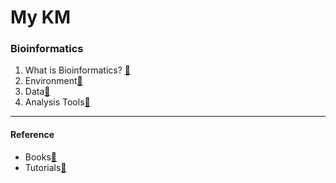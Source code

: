 # My KM

### Bioinformatics
1. What is Bioinformatics? [🔗](Bioinformatics/Notes/01%20What%20is%20Bioinformatics.md)
2. Environment[🔗](Bioinformatics/Notes/02%20Environment.md)
3. Data[🔗](Bioinformatics/Notes/03%20Data.md)
4. Analysis Tools[🔗](Bioinformatics/Notes/04%20Analysis%20Tools.md)

---
#### Reference
- Books[🔗](Bioinformatics/Notes/Ref%20Bioinformatics%20Books.md)
- Tutorials[🔗](Bioinformatics/Notes/Ref%20Bioinformatics%20Tutorials.md)